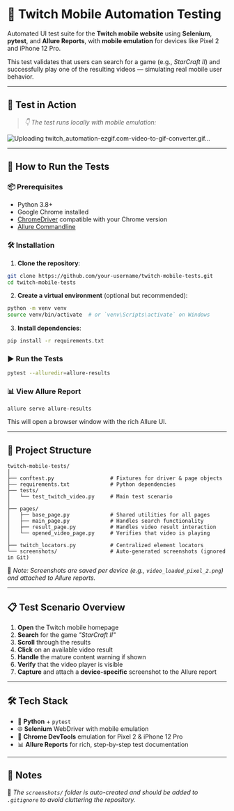 # 📱 Twitch Mobile Automation Testing

Automated UI test suite for the **Twitch mobile website** using **Selenium**, **pytest**, and **Allure Reports**, with **mobile emulation** for devices like Pixel 2 and iPhone 12 Pro.

This test validates that users can search for a game (e.g., _StarCraft II_) and successfully play one of the resulting videos — simulating real mobile user behavior.

---

## 🎥 Test in Action

> _👇 The test runs locally with mobile emulation:_
  
![Uploading twitch_automation-ezgif.com-video-to-gif-converter.gif…]()

---

## 🚀 How to Run the Tests

### 📦 Prerequisites

- Python 3.8+
- Google Chrome installed
- [ChromeDriver](https://sites.google.com/a/chromium.org/chromedriver/) compatible with your Chrome version
- [Allure Commandline](https://docs.qameta.io/allure/#_installing_a_commandline)

### 🛠 Installation

1. **Clone the repository**:

```bash
git clone https://github.com/your-username/twitch-mobile-tests.git
cd twitch-mobile-tests
```

2. **Create a virtual environment** (optional but recommended):

```bash
python -m venv venv
source venv/bin/activate  # or `venv\Scripts\activate` on Windows
```

3. **Install dependencies**:

```bash
pip install -r requirements.txt
```

### ▶️ Run the Tests

```bash
pytest --alluredir=allure-results
```

### 📊 View Allure Report

```bash
allure serve allure-results
```

This will open a browser window with the rich Allure UI.

---

## 🧱 Project Structure

```
twitch-mobile-tests/
│
├── conftest.py                  # Fixtures for driver & page objects
├── requirements.txt             # Python dependencies
├── tests/
│   └── test_twitch_video.py     # Main test scenario
│
├── pages/
│   ├── base_page.py             # Shared utilities for all pages
│   ├── main_page.py             # Handles search functionality
│   ├── result_page.py           # Handles video result interaction
│   └── opened_video_page.py     # Verifies that video is playing
│
├── twitch_locators.py           # Centralized element locators
└── screenshots/                 # Auto-generated screenshots (ignored in Git)
```

📝 _Note: Screenshots are saved per device (e.g., `video_loaded_pixel_2.png`) and attached to Allure reports._

---

## 📋 Test Scenario Overview

1. **Open** the Twitch mobile homepage  
2. **Search** for the game _"StarCraft II"_  
3. **Scroll** through the results  
4. **Click** on an available video result  
5. **Handle** the mature content warning if shown  
6. **Verify** that the video player is visible  
7. **Capture** and attach a **device-specific** screenshot to the Allure report  

---

## 🛠 Tech Stack

- 🐍 **Python** + `pytest`  
- 🌐 **Selenium** WebDriver with mobile emulation  
- 📱 **Chrome DevTools** emulation for Pixel 2 & iPhone 12 Pro  
- 📊 **Allure Reports** for rich, step-by-step test documentation  

---

## 📄 Notes

📁 _The `screenshots/` folder is auto-created and should be added to `.gitignore` to avoid cluttering the repository._

